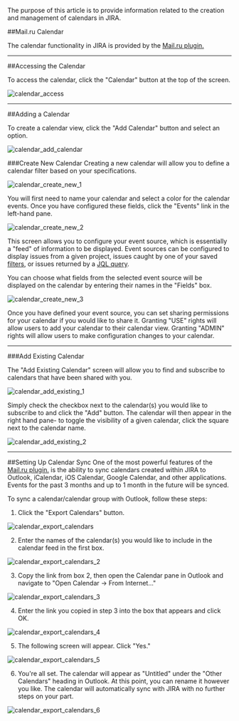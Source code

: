 The purpose of this article is to provide information related to the creation and management of calendars in JIRA.

##Mail.ru Calendar

The calendar functionality in JIRA is provided by the [Mail.ru plugin.](plugin_mail_ru)  

-----

##Accessing the Calendar

To access the calendar, click the "Calendar" button at the top of the screen.

![calendar_access](img/calendar/calendar_access.png)

-----

##Adding a Calendar

To create a calendar view, click the "Add Calendar" button and select an option.  

![calendar_add_calendar](img/calendar/calendar_add_calendar.png)

###Create New Calendar
Creating a new calendar will allow you to define a calendar filter based on your specifications.  

![calendar_create_new_1](img/calendar/calendar_create_new_1.png)

You will first need to name your calendar and select a color for the calendar events.  Once you have configured these fields, click the "Events" link in the left-hand pane.

![calendar_create_new_2](img/calendar/calendar_create_new_2.png)

This screen allows you to configure your event source, which is essentially a "feed" of information to be displayed.  Event sources can be configured to display issues from a given project, issues caught by one of your saved [filters](filters), or issues returned by a [JQL query](filters#jira-query-language-jql-filtering).  

You can choose what fields from the selected event source will be displayed on the calendar by entering their names in the "Fields" box.

![calendar_create_new_3](img/calendar/calendar_create_new_3.png)

Once you have defined your event source, you can set sharing permissions for your calendar if you would like to share it.  Granting "USE" rights will allow users to add your calendar to their calendar view.  Granting "ADMIN" rights will allow users to make configuration changes to your calendar.

-----

###Add Existing Calendar

The "Add Existing Calendar" screen will allow you to find and subscribe to calendars that have been shared with you.

![calendar_add_existing_1](img/calendar/calendar_add_existing_1.png)

Simply check the checkbox next to the calendar(s) you would like to subscribe to and click the "Add" button.  The calendar will then appear in the right hand pane- to toggle the visibility of a given calendar, click the square next to the calendar name.

![calendar_add_existing_2](img/calendar/calendar_add_existing_2.png)

-----

##Setting Up Calendar Sync
One of the most powerful features of the [Mail.ru plugin.](plugin_mail_ru) is the ability to sync calendars created within JIRA to Outlook, iCalendar, iOS Calendar, Google Calendar, and other applications. Events for the past 3 months and up to 1 month in the future will be synced.

To sync a calendar/calendar group with Outlook, follow these steps:

1) Click the "Export Calendars" button.

![calendar_export_calendars](img/calendar/calendar_export_calendars.png)

2) Enter the names of the calendar(s) you would like to include in the calendar feed in the first box.

![calendar_export_calendars_2](img/calendar/calendar_export_calendars_2.png)

3) Copy the link from box 2, then open the Calendar pane in Outlook and navigate to "Open Calendar -> From Internet..."

![calendar_export_calendars_3](img/calendar/calendar_export_calendars_3.png)

4) Enter the link you copied in step 3 into the box that appears and click OK.

![calendar_export_calendars_4](img/calendar/calendar_export_calendars_4.png)

5) The following screen will appear.  Click "Yes."

![calendar_export_calendars_5](img/calendar/calendar_export_calendars_5.png)

6) You're all set.  The calendar will appear as "Untitled" under the "Other Calendars" heading in Outlook.  At this point, you can rename it however you like.  The calendar will automatically sync with JIRA with no further steps on your part.

![calendar_export_calendars_6](img/calendar/calendar_export_calendars_6.png)
